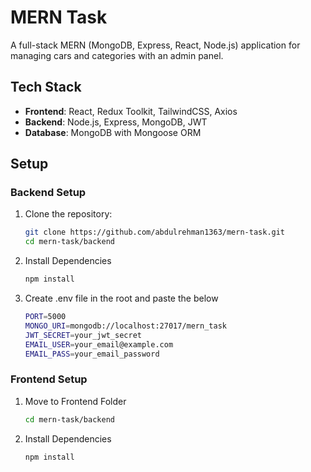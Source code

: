 # MERN Task

A full-stack MERN (MongoDB, Express, React, Node.js) application for managing cars and categories with an admin panel.

## Tech Stack
- **Frontend**: React, Redux Toolkit, TailwindCSS, Axios
- **Backend**: Node.js, Express, MongoDB, JWT
- **Database**: MongoDB with Mongoose ORM

## Setup

### Backend Setup

1. Clone the repository:
   ```bash
   git clone https://github.com/abdulrehman1363/mern-task.git
   cd mern-task/backend
2. Install Dependencies
   ```bash
   npm install
3. Create .env file in the root and paste the below
   ```bash
   PORT=5000
   MONGO_URI=mongodb://localhost:27017/mern_task
   JWT_SECRET=your_jwt_secret
   EMAIL_USER=your_email@example.com
   EMAIL_PASS=your_email_password

### Frontend Setup

1. Move to Frontend Folder
   ```bash
   cd mern-task/backend
2. Install Dependencies
   ```bash
   npm install
